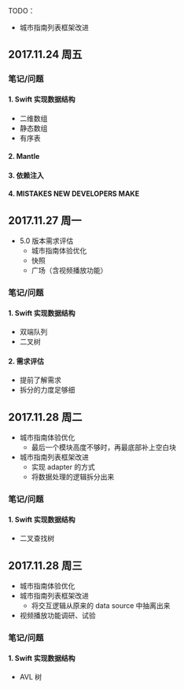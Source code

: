 
TODO：

- 城市指南列表框架改进

## 2017.11.24 周五


### 笔记/问题
#### 1. Swift 实现数据结构
- 二维数组
- 静态数组
- 有序表


#### 2. Mantle

#### 3. 依赖注入

#### 4. MISTAKES NEW DEVELOPERS MAKE




## 2017.11.27 周一

- 5.0 版本需求评估
  - 城市指南体验优化
  - 快照
  - 广场（含视频播放功能）

### 笔记/问题
#### 1. Swift 实现数据结构
- 双端队列
- 二叉树

#### 2. 需求评估
- 提前了解需求
- 拆分的力度足够细


## 2017.11.28 周二


- 城市指南体验优化
  - 最后一个模块高度不够时，再最底部补上空白块
- 城市指南列表框架改进
  - 实现 adapter 的方式
  - 将数据处理的逻辑拆分出来


### 笔记/问题
#### 1. Swift 实现数据结构
- 二叉查找树

## 2017.11.28 周三

- 城市指南体验优化
- 城市指南列表框架改进
  - 将交互逻辑从原来的 data source 中抽离出来
- 视频播放功能调研、试验

### 笔记/问题
#### 1. Swift 实现数据结构
- AVL 树